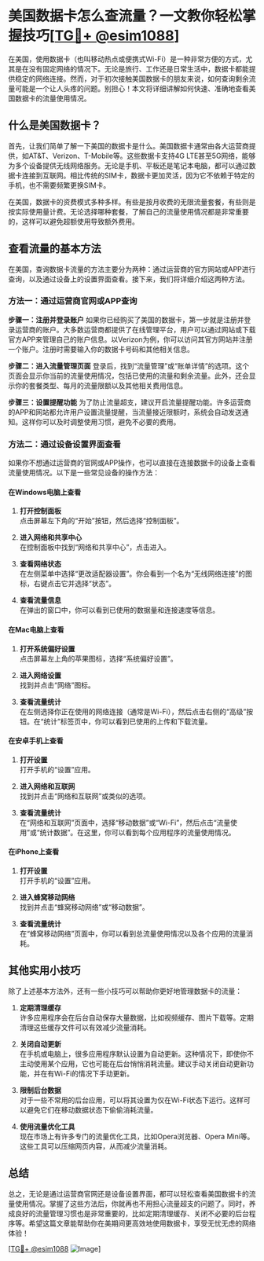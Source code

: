 # 美国数据卡怎么查流量？一文教你轻松掌握技巧[[TG💪+ @esim1088](https://t.me/s/esim1088)]

在美国，使用数据卡（也叫移动热点或便携式Wi-Fi）是一种非常方便的方式，尤其是在没有固定网络的情况下。无论是旅行、工作还是日常生活中，数据卡都能提供稳定的网络连接。然而，对于初次接触美国数据卡的朋友来说，如何查询剩余流量可能是一个让人头疼的问题。别担心！本文将详细讲解如何快速、准确地查看美国数据卡的流量使用情况。

## 什么是美国数据卡？

首先，让我们简单了解一下美国的数据卡是什么。美国数据卡通常由各大运营商提供，如AT&T、Verizon、T-Mobile等。这些数据卡支持4G LTE甚至5G网络，能够为多个设备提供无线网络服务。无论是手机、平板还是笔记本电脑，都可以通过数据卡连接到互联网。相比传统的SIM卡，数据卡更加灵活，因为它不依赖于特定的手机，也不需要频繁更换SIM卡。

在美国，数据卡的资费模式多种多样。有些是按月收费的无限流量套餐，有些则是按实际使用量计费。无论选择哪种套餐，了解自己的流量使用情况都是非常重要的，这样可以避免超额使用导致额外费用。

## 查看流量的基本方法

在美国，查询数据卡流量的方法主要分为两种：通过运营商的官方网站或APP进行查询，以及通过设备上的设置界面查看。接下来，我们将详细介绍这两种方法。

### 方法一：通过运营商官网或APP查询

**步骤一：注册并登录账户**
如果你已经购买了美国的数据卡，第一步就是注册并登录运营商的账户。大多数运营商都提供了在线管理平台，用户可以通过网站或下载官方APP来管理自己的账户信息。以Verizon为例，你可以访问其官方网站并注册一个账户。注册时需要输入你的数据卡号码和其他相关信息。

**步骤二：进入流量管理页面**
登录后，找到“流量管理”或“账单详情”的选项。这个页面会显示你当前的流量使用情况，包括已使用的流量和剩余流量。此外，还会显示你的套餐类型、每月的流量限额以及其他相关费用信息。

**步骤三：设置提醒功能**
为了防止流量超支，建议开启流量提醒功能。许多运营商的APP和网站都允许用户设置流量提醒，当流量接近限额时，系统会自动发送通知。这样你可以及时调整使用习惯，避免不必要的费用。

### 方法二：通过设备设置界面查看

如果你不想通过运营商的官网或APP操作，也可以直接在连接数据卡的设备上查看流量使用情况。以下是一些常见设备的操作方法：

#### 在Windows电脑上查看

1. **打开控制面板**  
   点击屏幕左下角的“开始”按钮，然后选择“控制面板”。

2. **进入网络和共享中心**  
   在控制面板中找到“网络和共享中心”，点击进入。

3. **查看网络状态**  
   在左侧菜单中选择“更改适配器设置”。你会看到一个名为“无线网络连接”的图标，右键点击它并选择“状态”。

4. **查看流量信息**  
   在弹出的窗口中，你可以看到已使用的数据量和连接速度等信息。

#### 在Mac电脑上查看

1. **打开系统偏好设置**  
   点击屏幕左上角的苹果图标，选择“系统偏好设置”。

2. **进入网络设置**  
   找到并点击“网络”图标。

3. **查看流量统计**  
   在左侧选择你正在使用的网络连接（通常是Wi-Fi），然后点击右侧的“高级”按钮。在“统计”标签页中，你可以看到已使用的上传和下载流量。

#### 在安卓手机上查看

1. **打开设置**  
   打开手机的“设置”应用。

2. **进入网络和互联网**  
   找到并点击“网络和互联网”或类似的选项。

3. **查看流量统计**  
   在“网络和互联网”页面中，选择“移动数据”或“Wi-Fi”，然后点击“流量使用”或“统计数据”。在这里，你可以看到每个应用程序的流量使用情况。

#### 在iPhone上查看

1. **打开设置**  
   打开手机的“设置”应用。

2. **进入蜂窝移动网络**  
   找到并点击“蜂窝移动网络”或“移动数据”。

3. **查看流量统计**  
   在“蜂窝移动网络”页面中，你可以看到总流量使用情况以及各个应用的流量消耗。

## 其他实用小技巧

除了上述基本方法外，还有一些小技巧可以帮助你更好地管理数据卡的流量：

1. **定期清理缓存**  
   许多应用程序会在后台自动保存大量数据，比如视频缓存、图片下载等。定期清理这些缓存文件可以有效减少流量消耗。

2. **关闭自动更新**  
   在手机或电脑上，很多应用程序默认设置为自动更新。这种情况下，即使你不主动使用某个应用，它也可能在后台悄悄消耗流量。建议手动关闭自动更新功能，并在有Wi-Fi的情况下手动更新。

3. **限制后台数据**  
   对于一些不常用的后台应用，可以将其设置为仅在Wi-Fi状态下运行。这样可以避免它们在移动数据状态下偷偷消耗流量。

4. **使用流量优化工具**  
   现在市场上有许多专门的流量优化工具，比如Opera浏览器、Opera Mini等。这些工具可以压缩网页内容，从而减少流量消耗。

## 总结

总之，无论是通过运营商官网还是设备设置界面，都可以轻松查看美国数据卡的流量使用情况。掌握了这些方法后，你就再也不用担心流量超支的问题了。同时，养成良好的流量管理习惯也是非常重要的，比如定期清理缓存、关闭不必要的后台程序等。希望这篇文章能帮助你在美期间更高效地使用数据卡，享受无忧无虑的网络体验！

[[TG💪+ @esim1088](https://t.me/s/esim1088) ![Image](https://i.postimg.cc/4NQfJmqS/Snipaste-2025-05-13-00-14-12.png)]